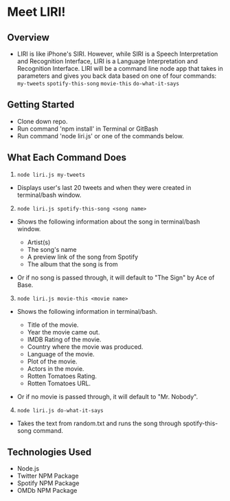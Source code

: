 # Meet LIRI!

## Overview
- LIRI is like iPhone's SIRI. However, while SIRI is a Speech Interpretation and Recognition Interface, LIRI is a Language Interpretation and Recognition Interface. LIRI will be a command line node app that takes in parameters and gives you back data based on one of four commands:
`my-tweets`
`spotify-this-song`
`movie-this`
`do-what-it-says`

## Getting Started
- Clone down repo.
- Run command 'npm install' in Terminal or GitBash
- Run command 'node liri.js' or one of the commands below.

## What Each Command Does
1. `node liri.js my-tweets`
  * Displays user's last 20 tweets and when they were created in terminal/bash window.

2. `node liri.js spotify-this-song <song name>`
  * Shows the following information about the song in terminal/bash window.
    * Artist(s)
    * The song's name
    * A preview link of the song from Spotify
    * The album that the song is from

  * Or if no song is passed through, it will default to "The Sign" by Ace of Base.

3. `node liri.js movie-this <movie name>`
  * Shows the following information in terminal/bash.
    * Title of the movie.
    * Year the movie came out.
    * IMDB Rating of the movie.
    * Country where the movie was produced.
    * Language of the movie.
    * Plot of the movie.
    * Actors in the movie.
    * Rotten Tomatoes Rating.
    * Rotten Tomatoes URL.

  * Or if no movie is passed through, it will default to "Mr. Nobody".

4. `node liri.js do-what-it-says`
  * Takes the text from random.txt and runs the song through spotify-this-song command.

## Technologies Used
- Node.js
- Twitter NPM Package 
- Spotify NPM Package 
- OMDb NPM Package 


